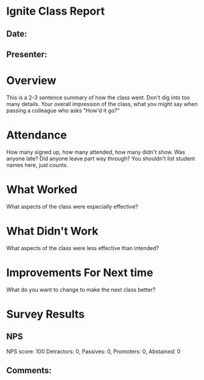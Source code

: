 # Ignite Class Report
## Date:
## Presenter:

# Overview

This is a 2-3 sentence summary of how the class went. Don't dig into too many details. Your overall impression of the class, what you might say when passing a colleague who asks "How'd it go?"

# Attendance

How many signed up, how many attended, how many didn't show. Was anyone late? Did anyone leave part way through? You shouldn't list student names here, just counts.

# What Worked

What aspects of the class were especially effective?

# What Didn't Work

What aspects of the class were less effective than intended?

# Improvements For Next time

What do you want to change to make the next class better?

# Survey Results

## NPS

NPS score: 100
Detractors: 0, Passives: 0, Promoters: 0, Abstained: 0

## Comments:
